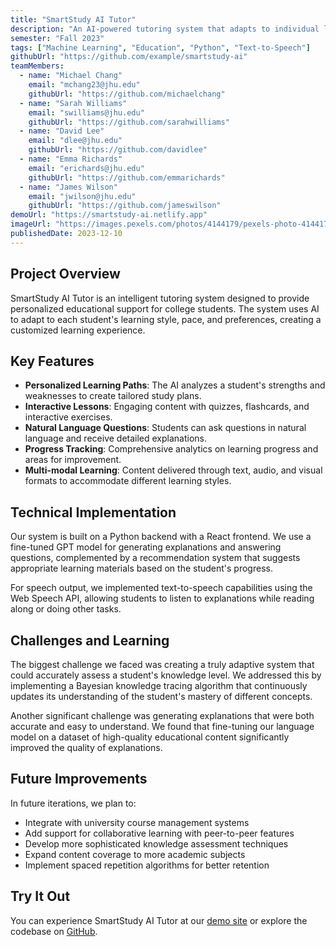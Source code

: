 ```yaml
---
title: "SmartStudy AI Tutor"
description: "An AI-powered tutoring system that adapts to individual learning styles and provides personalized educational content."
semester: "Fall 2023"
tags: ["Machine Learning", "Education", "Python", "Text-to-Speech"]
githubUrl: "https://github.com/example/smartstudy-ai"
teamMembers:
  - name: "Michael Chang"
    email: "mchang23@jhu.edu"
    githubUrl: "https://github.com/michaelchang"
  - name: "Sarah Williams"
    email: "swilliams@jhu.edu"
    githubUrl: "https://github.com/sarahwilliams"
  - name: "David Lee"
    email: "dlee@jhu.edu"
    githubUrl: "https://github.com/davidlee"
  - name: "Emma Richards"
    email: "erichards@jhu.edu"
    githubUrl: "https://github.com/emmarichards"
  - name: "James Wilson"
    email: "jwilson@jhu.edu"
    githubUrl: "https://github.com/jameswilson"
demoUrl: "https://smartstudy-ai.netlify.app"
imageUrl: "https://images.pexels.com/photos/4144179/pexels-photo-4144179.jpeg"
publishedDate: 2023-12-10
---
```


## Project Overview

SmartStudy AI Tutor is an intelligent tutoring system designed to provide personalized educational support for college students. The system uses AI to adapt to each student's learning style, pace, and preferences, creating a customized learning experience.

## Key Features

- **Personalized Learning Paths**: The AI analyzes a student's strengths and weaknesses to create tailored study plans.
- **Interactive Lessons**: Engaging content with quizzes, flashcards, and interactive exercises.
- **Natural Language Questions**: Students can ask questions in natural language and receive detailed explanations.
- **Progress Tracking**: Comprehensive analytics on learning progress and areas for improvement.
- **Multi-modal Learning**: Content delivered through text, audio, and visual formats to accommodate different learning styles.

## Technical Implementation

Our system is built on a Python backend with a React frontend. We use a fine-tuned GPT model for generating explanations and answering questions, complemented by a recommendation system that suggests appropriate learning materials based on the student's progress.

For speech output, we implemented text-to-speech capabilities using the Web Speech API, allowing students to listen to explanations while reading along or doing other tasks.

## Challenges and Learning

The biggest challenge we faced was creating a truly adaptive system that could accurately assess a student's knowledge level. We addressed this by implementing a Bayesian knowledge tracing algorithm that continuously updates its understanding of the student's mastery of different concepts.

Another significant challenge was generating explanations that were both accurate and easy to understand. We found that fine-tuning our language model on a dataset of high-quality educational content significantly improved the quality of explanations.

## Future Improvements

In future iterations, we plan to:

- Integrate with university course management systems
- Add support for collaborative learning with peer-to-peer features
- Develop more sophisticated knowledge assessment techniques
- Expand content coverage to more academic subjects
- Implement spaced repetition algorithms for better retention

## Try It Out

You can experience SmartStudy AI Tutor at our [demo site](https://smartstudy-ai.netlify.app) or explore the codebase on [GitHub](https://github.com/example/smartstudy-ai).